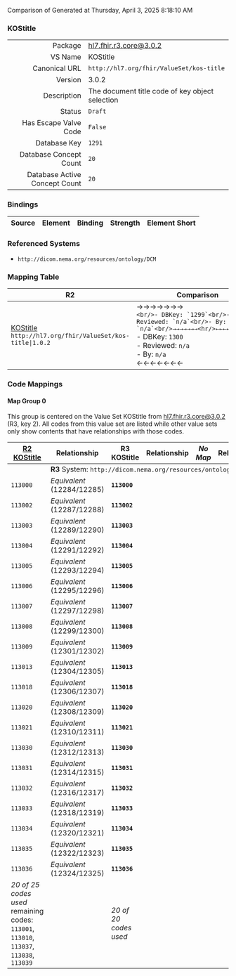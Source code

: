Comparison of 
Generated at Thursday, April 3, 2025 8:18:10 AM

### KOStitle

|      |     |
| ---: | --- |
| Package | hl7.fhir.r3.core@3.0.2 |
| VS Name | KOStitle |
| Canonical URL | `http://hl7.org/fhir/ValueSet/kos-title` |
| Version | 3.0.2 |
| Description | The document title code of key object selection |
| Status | `Draft` |
| Has Escape Valve Code | `False` |
| Database Key | `1291` |
| Database Concept Count | `20` |
| Database Active Concept Count | `20` |
### Bindings

| Source | Element | Binding | Strength | Element Short |
| ------ | ------- | ------- | -------- | ------------- |

### Referenced Systems

* `http://dicom.nema.org/resources/ontology/DCM`
### Mapping Table

| R2 | Comparison | R3 | Comparison | R4 | Comparison | R4B | Comparison | R5
| --- | --- | --- | --- | --- | --- | --- | --- | ---
| [KOStitle](/docs/R2/ValueSets/KOStitle.md)<br/> `http://hl7.org/fhir/ValueSet/kos-title\|1.0.2` | →→→→→→→<br/>``<br/>- DBKey: `1299`<br/>- Reviewed: `n/a`<br/>- By: `n/a`<br/>→→→→→→→<hr/>←←←←←←←<br/>``<br/>- DBKey: `1300`<br/>- Reviewed: `n/a`<br/>- By: `n/a`<br/>←←←←←←←| [KOStitle](/docs/R3/ValueSets/KOStitle.md)<br/> `http://hl7.org/fhir/ValueSet/kos-title\|3.0.2` | <br/>*no map*<br/><hr/><br/>*no map*<br/>| | | | | | 
### Code Mappings


#### Map Group 0

This group is centered on the Value Set KOStitle from hl7.fhir.r3.core@3.0.2 (R3, key 2).
All codes from this value set are listed while other value sets only show contents that have relationships with those codes.

| [R2 KOStitle](/docs/R2/ValueSets/KOStitle.md)| Relationship | R3 KOStitle| Relationship | *No Map* | Relationship | *No Map* | Relationship | *No Map* 
| --- | --- | --- | --- | --- | --- | --- | --- | ---
| <td colspan="8">**R3** System: `http://dicom.nema.org/resources/ontology/DCM`
| `113000`| _Equivalent_ <br/>(12284/12285)| **`113000`**| | | | | | | 
| `113002`| _Equivalent_ <br/>(12287/12288)| **`113002`**| | | | | | | 
| `113003`| _Equivalent_ <br/>(12289/12290)| **`113003`**| | | | | | | 
| `113004`| _Equivalent_ <br/>(12291/12292)| **`113004`**| | | | | | | 
| `113005`| _Equivalent_ <br/>(12293/12294)| **`113005`**| | | | | | | 
| `113006`| _Equivalent_ <br/>(12295/12296)| **`113006`**| | | | | | | 
| `113007`| _Equivalent_ <br/>(12297/12298)| **`113007`**| | | | | | | 
| `113008`| _Equivalent_ <br/>(12299/12300)| **`113008`**| | | | | | | 
| `113009`| _Equivalent_ <br/>(12301/12302)| **`113009`**| | | | | | | 
| `113013`| _Equivalent_ <br/>(12304/12305)| **`113013`**| | | | | | | 
| `113018`| _Equivalent_ <br/>(12306/12307)| **`113018`**| | | | | | | 
| `113020`| _Equivalent_ <br/>(12308/12309)| **`113020`**| | | | | | | 
| `113021`| _Equivalent_ <br/>(12310/12311)| **`113021`**| | | | | | | 
| `113030`| _Equivalent_ <br/>(12312/12313)| **`113030`**| | | | | | | 
| `113031`| _Equivalent_ <br/>(12314/12315)| **`113031`**| | | | | | | 
| `113032`| _Equivalent_ <br/>(12316/12317)| **`113032`**| | | | | | | 
| `113033`| _Equivalent_ <br/>(12318/12319)| **`113033`**| | | | | | | 
| `113034`| _Equivalent_ <br/>(12320/12321)| **`113034`**| | | | | | | 
| `113035`| _Equivalent_ <br/>(12322/12323)| **`113035`**| | | | | | | 
| `113036`| _Equivalent_ <br/>(12324/12325)| **`113036`**| | | | | | | 
| *20 of 25 codes used* <br/>remaining codes:<br/>`113001`, `113010`, `113037`, `113038`, `113039`| | *20 of 20 codes used* | | | | | | 

